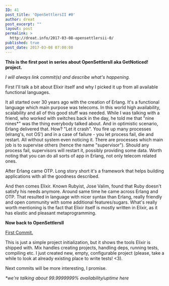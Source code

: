 ```yaml
---
ID: 41
post_title: 'OpenSettlersII #0'
author: dreat
post_excerpt: ""
layout: post
permalink: >
  http://dreat.info/2017-03-08-opensettlersii-0/
published: true
post_date: 2017-03-08 07:00:08
---
```

<strong>This is the first post in series about OpenSettlersII aka GetNoticed! project.</strong>

<em>I will always link commit(s) and describe what's happening.</em>

First I'll talk a bit about Elixir itself and why I picked it up from all available functional languages.

It all started over 30 years ago with the creation of Erlang. It's a functional language which main purpose was telecoms. In this world high availability, scalability and all of this good stuff was needed. While I was talking with a friend, who worked with switches back in the day, he told me that "nine nines*" was the thing everybody talked about. And in optimistic scenario, Erlang delivered that. How? "Let it crash". You fire up many processes (elrang's, not OS') and in a case of failure - you let process fail, die and restart. All without system even noticing it. There are processes which main job is to supervise others (hence the name "supervisor"). Should any process fail, supervisors will restart it, possibly providing some data. Worth noting that you can do all sorts of app in Erlang, not only telecom related ones.

After Erlang came OTP. Long story short it's a framework that helps building applications with all the goodness described.

And then comes Elixir. Known Rubyist, Jose Valim, found that Ruby doesn't satisfy his needs anymore. Around same time he came across Erlang and OTP. That resulted in language with nicer syntax than Erlang, really friendly and open community with some additional features/sugars. What's really worth mentioning is the fact that Elixir itself is mostly written in Elixir, as it has elastic and pleasant metaprogramming.

<strong>Now back to OpenSettlersII</strong>

<a href="https://github.com/Dreat/OpenSettlersII/commit/019b2f9e48ee35340a177cadd732bab477d189e6"><span lang="pl">First Commit.</span></a>

This is just a simple project initialization, but it shows the tools Elixir is shipped with. Mix handles creating projects, handling deps, running tests, compiling etc. I just created new, empty, configurable project (please, take a while to look at already existing place to write tests! &lt;3).

Next commits will be more interesting, I promise.

<em>*we're talking about 99.9999999% availability/uptime here</em>
